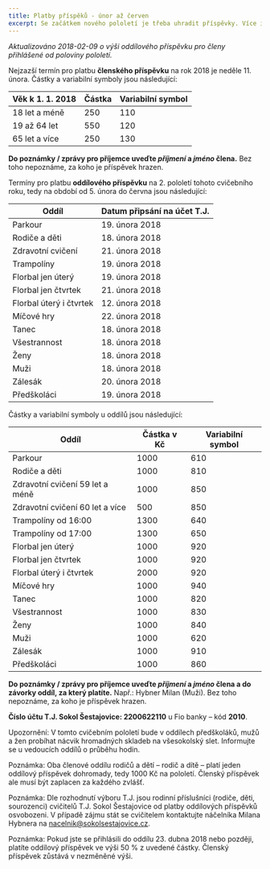 ```yaml
---
title: Platby příspěků - únor až červen
excerpt: Se začátkem nového pololetí je třeba uhradit příspěvky. Více informací uvnitř článku.
---
```


_Aktualizováno 2018-02-09 o výši oddílového příspěvku pro členy přihlášené od poloviny pololetí._

Nejzazší termín pro platbu **členského příspěvku** na rok 2018 je neděle 11. února. Částky a variabilní symboly jsou následující:

| Věk k 1. 1. 2018 | Částka | Variabilní symbol |
|------------------|--------|-------------------|
| 18 let a méně    |    250 |               110 |
| 19 až 64 let     |    550 |               120 |
| 65 let a více    |    250 |               130 |

**Do poznámky / zprávy pro příjemce uveďte _příjmení_ a _jméno_ člena.** Bez toho nepoznáme, za koho je příspěvek hrazen.

Termíny pro platbu **oddílového příspěvku** na 2. pololetí tohoto cvičebního roku, tedy na období od 5. února do června jsou následující:

|          Oddíl          | Datum připsání na účet T.J. |
|-------------------------|-----------------------------|
| Parkour                 | 19. února 2018              |
| Rodiče a děti           | 18. února 2018              |
| Zdravotní cvičení       | 21. února 2018              |
| Trampolíny              | 19. února 2018              |
| Florbal jen úterý       | 19. února 2018              |
| Florbal jen čtvrtek     | 21. února 2018              |
| Florbal úterý i čtvrtek | 12. února 2018              |
| Míčové hry              | 22. února 2018              |
| Tanec                   | 18. února 2018              |
| Všestrannost            | 18. února 2018              |
| Ženy                    | 18. února 2018              |
| Muži                    | 18. února 2018              |
| Zálesák                 | 20. února 2018              |
| Předškoláci             | 19. února 2018              |

Částky a variabilní symboly u oddílů jsou následující:

|              Oddíl              | Částka v Kč | Variabilní symbol |
|---------------------------------|-------------|-------------------|
| Parkour                         |        1000 |               610 |
| Rodiče a děti                   |        1000 |               810 |
| Zdravotní cvičení 59 let a méně |        1000 |               850 |
| Zdravotní cvičení 60 let a více |         500 |               850 |
| Trampolíny od 16:00             |        1300 |               640 |
| Trampolíny od 17:00             |        1300 |               650 |
| Florbal jen úterý               |        1000 |               920 |
| Florbal jen čtvrtek             |        1000 |               920 |
| Florbal úterý i čtvrtek         |        2000 |               920 |
| Míčové hry                      |        1000 |               940 |
| Tanec                           |        1000 |               820 |
| Všestrannost                    |        1000 |               830 |
| Ženy                            |        1000 |               840 |
| Muži                            |        1000 |               620 |
| Zálesák                         |        1000 |               910 |
| Předškoláci                     |        1000 |               860 |

**Do poznámky / zprávy pro příjemce uveďte _příjmení_ a _jméno_ člena a do závorky oddíl, za který platíte.** Např.: Hybner Milan (Muži). Bez toho nepoznáme, za koho je příspěvek hrazen.

**Číslo účtu T.J. Sokol Šestajovice: 2200622110** u Fio banky – kód **2010**.

Upozornění: V tomto cvičebním pololetí bude v oddílech předškoláků, mužů a žen probíhat nácvik hromadných skladeb na všesokolský slet. Informujte se u vedoucích oddílů o průběhu hodin.

Poznámka: Oba členové oddílu rodičů a dětí – rodič a dítě – platí jeden oddílový příspěvek dohromady, tedy 1000 Kč na pololetí. Členský příspěvek ale musí být zaplacen za každého zvlášť.

Poznámka: Dle rozhodnutí výboru T.J. jsou rodinní příslušníci (rodiče, děti, sourozenci) cvičitelů T.J. Sokol Šestajovice od platby oddílových příspěvků osvobozeni. V případě zájmu stát se cvičitelem kontaktujte náčelníka Milana Hybnera na nacelnik@sokolsestajovice.cz.

Poznámka: Pokud jste se přihlásili do oddílu 23. dubna 2018 nebo později, platíte oddílový příspěvek ve výši 50 % z uvedené částky. Členský příspěvek zůstává v nezměněné výši.